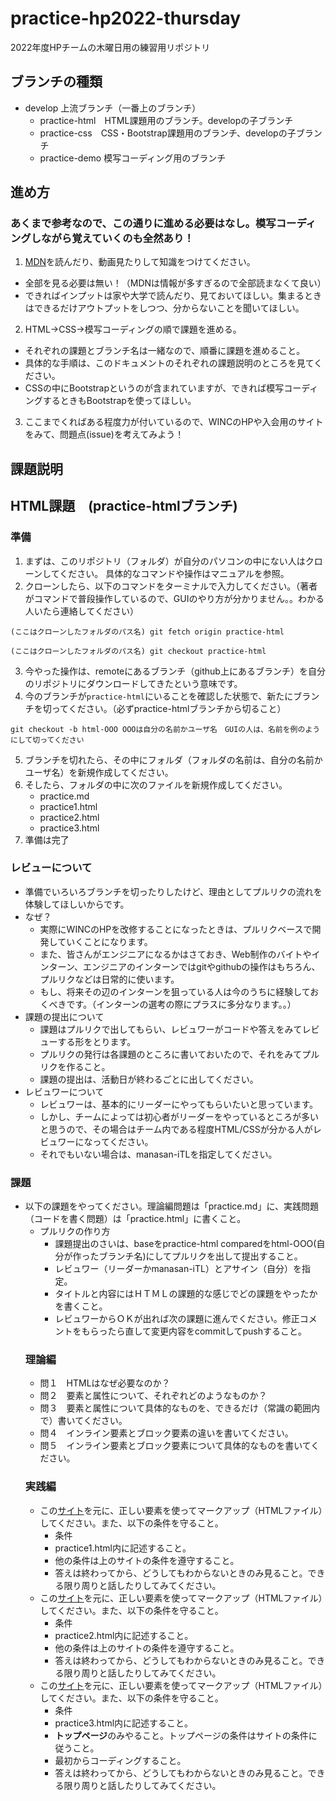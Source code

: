 # practice-hp2022-thursday
2022年度HPチームの木曜日用の練習用リポジトリ

## ブランチの種類
- develop 上流ブランチ（一番上のブランチ）
  - practice-html　HTML課題用のブランチ。developの子ブランチ
  - practice-css　CSS・Bootstrap課題用のブランチ、developの子ブランチ
  - practice-demo  模写コーディング用のブランチ

## 進め方
### あくまで参考なので、この通りに進める必要はなし。模写コーディングしながら覚えていくのも全然あり！
1. [MDN](https://developer.mozilla.org/ja/docs/Web)を読んだり、動画見たりして知識をつけてください。
  - 全部を見る必要は無い！（MDNは情報が多すぎるので全部読まなくて良い）
  - できればインプットは家や大学で読んだり、見ておいてほしい。集まるときはできるだけアウトプットをしつつ、分からないことを聞いてほしい。
2. HTML→CSS→模写コーディングの順で課題を進める。
  - それぞれの課題とブランチ名は一緒なので、順番に課題を進めること。
  - 具体的な手順は、このドキュメントのそれぞれの課題説明のところを見てください。
  - CSSの中にBootstrapというのが含まれていますが、できれば模写コーディングするときもBootstrapを使ってほしい。
3. ここまでくればある程度力が付いているので、WINCのHPや入会用のサイトをみて、問題点(issue)を考えてみよう！

## 課題説明

## HTML課題　(practice-htmlブランチ)
### 準備
1. まずは、このリポジトリ（フォルダ）が自分のパソコンの中にない人はクローンしてください。 具体的なコマンドや操作はマニュアルを参照。
2. クローンしたら、以下のコマンドをターミナルで入力してください。（著者がコマンドで普段操作しているので、GUIのやり方が分かりません。。わかる人いたら連絡してください）
  ```
  (ここはクローンしたフォルダのパス名) git fetch origin practice-html
  
  ```
  
  ```
  (ここはクローンしたフォルダのパス名) git checkout practice-html
  
  ```
  3. 今やった操作は、remoteにあるブランチ（github上にあるブランチ）を自分のリポジトリにダウンロードしてきたという意味です。
  4. 今のブランチが`practice-html`にいることを確認した状態で、新たにブランチを切ってください。（必ずpractice-htmlブランチから切ること）
  ```
  git checkout -b html-OOO OOOは自分の名前かユーザ名　GUIの人は、名前を例のようにして切ってください
  ```
  5. ブランチを切れたら、その中にフォルダ（フォルダの名前は、自分の名前かユーザ名）を新規作成してください。
  6. そしたら、フォルダの中に次のファイルを新規作成してください。
      - practice.md
      - practice1.html
      - practice2.html
      - practice3.html
  7. 準備は完了

### レビューについて
- 準備でいろいろブランチを切ったりしたけど、理由としてプルリクの流れを体験してほしいからです。
- なぜ？
  - 実際にWINCのHPを改修することになったときは、プルリクベースで開発していくことになります。
  - また、皆さんがエンジニアになるかはさておき、Web制作のバイトやインターン、エンジニアのインターンではgitやgithubの操作はもちろん、プルリクなどは日常的に使います。
  - もし、将来その辺のインターンを狙っている人は今のうちに経験しておくべきです。（インターンの選考の際にプラスに多分なります。。） 
- 課題の提出について
  - 課題はプルリクで出してもらい、レビュワーがコードや答えをみてレビューする形をとります。
  - プルリクの発行は各課題のところに書いておいたので、それをみてプルリクを作ること。
  - 課題の提出は、活動日が終わるごとに出してください。
- レビュワーについて
  - レビュワーは、基本的にリーダーにやってもらいたいと思っています。
  - しかし、チームによっては初心者がリーダーをやっているところが多いと思うので、その場合はチーム内である程度HTML/CSSが分かる人がレビュワーになってください。
  - それでもいない場合は、manasan-iTLを指定してください。
### 課題
- 以下の課題をやってください。理論編問題は「practice.md」に、実践問題（コードを書く問題）は「practice.html」に書くこと。
  - プルリクの作り方
    - 課題提出のさいは、baseをpractice-html comparedをhtml-OOO(自分が作ったブランチ名)にしてプルリクを出して提出すること。
    - レビュワー（リーダーかmanasan-iTL）とアサイン（自分）を指定。
    - タイトルと内容にはＨＴＭＬの課題的な感じでどの課題をやったかを書くこと。
    - レビュワーからＯＫが出れば次の課題に進んでください。修正コメントをもらったら直して変更内容をcommitしてpushすること。
  ### 理論編
    - 問１　HTMLはなぜ必要なのか？
    - 問２　要素と属性について、それぞれどのようなものか？
    - 問３　要素と属性について具体的なものを、できるだけ（常識の範囲内で）書いてください。
    - 問４　インライン要素とブロック要素の違いを書いてください。
    - 問５　インライン要素とブロック要素について具体的なものを書いてください。
  ### 実践編
  - この[サイト](https://creatorquest.jp/lessons/html/traning1/)を元に、正しい要素を使ってマークアップ（HTMLファイル）してください。また、以下の条件を守ること。 
    - 条件
    - practice1.html内に記述すること。 
    - 他の条件は上のサイトの条件を遵守すること。
    - 答えは終わってから、どうしてもわからないときのみ見ること。できる限り周りと話したりしてみてください。
  - この[サイト](https://creatorquest.jp/lessons/html/traning2/)を元に、正しい要素を使ってマークアップ（HTMLファイル）してください。また、以下の条件を守ること。
    - 条件
    - practice2.html内に記述すること。
    - 他の条件は上のサイトの条件を遵守すること。
    - 答えは終わってから、どうしてもわからないときのみ見ること。できる限り周りと話したりしてみてください。
  - この[サイト](https://creatorquest.jp/lessons/html/traning2/)を元に、正しい要素を使ってマークアップ（HTMLファイル）してください。また、以下の条件を守ること。
    - 条件
    - practice3.html内に記述すること。
    - **トップページ**のみやること。トップページの条件はサイトの条件に従うこと。
    - 最初からコーディングすること。
    - 答えは終わってから、どうしてもわからないときのみ見ること。できる限り周りと話したりしてみてください。

